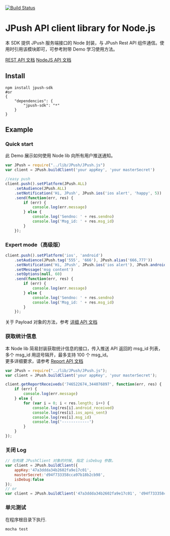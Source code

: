 [![Build Status](https://travis-ci.org/jpush/jpush-api-nodejs-client.svg?branch=master)](https://travis-ci.org/jpush/jpush-api-nodejs-client)

# JPush API client library for Node.js

本 SDK 提供 JPush 服务端接口的 Node 封装，与 JPush Rest API 组件通信。使用时引用该模块即可，可参考附带 Demo 学习使用方法。

[REST API 文档][1]
[NodeJS API 文档][2]


## Install
```
npm install jpush-sdk
#or
{
    "dependencies": {
        "jpush-sdk": "*"
    }
}
```


## Example
### Quick start
此 Demo 展示如何使用 Node lib 向所有用户推送通知。
``` js
var JPush = require("../lib/JPush/JPush.js")
var client = JPush.buildClient('your appKey', 'your masterSecret')

//easy push
client.push().setPlatform(JPush.ALL)
    .setAudience(JPush.ALL)
    .setNotification('Hi, JPush', JPush.ios('ios alert', 'happy', 5))
    .send(function(err, res) {
        if (err) {
            console.log(err.message)
        } else {
            console.log('Sendno: ' + res.sendno)
            console.log('Msg_id: ' + res.msg_id)
        }
    });
```

### Expert mode（高级版）

``` js
client.push().setPlatform('ios', 'android')
    .setAudience(JPush.tag('555', '666'), JPush.alias('666,777'))
    .setNotification('Hi, JPush', JPush.ios('ios alert'), JPush.android('android alert', null, 1))
    .setMessage('msg content')
    .setOptions(null, 60)
    .send(function(err, res) {
        if (err) {
            console.log(err.message)
        } else {
            console.log('Sendno: ' + res.sendno)
            console.log('Msg_id: ' + res.msg_id)
        }
    });

```

关于 Payload 对象的方法，参考 [详细 API 文档][4]

### 获取统计信息
本 Node lib 简易封装获取统计信息的接口，传入推送 API 返回的 msg_id 列表，多个 msg_id 用逗号隔开，最多支持 100 个 msg_id。  
更多详细要求，请参考 [Report API 文档][5]

```js
var JPush = require("../lib/JPush/JPush.js");
var client = JPush.buildClient('your appKey', 'your masterSecret');

client.getReportReceiveds('746522674,344076897', function(err, res) {
    if (err) {
        console.log(err.message)
    } else {
        for (var i = 0; i < res.length; i++) {
            console.log(res[i].android_received)
            console.log(res[i].ios_apns_sent)
            console.log(res[i].msg_id)
            console.log('------------')
        }
    }
});
```

### 关闭 Log

```js
// 在构建 JPushClient 对象的时候, 指定 isDebug 参数。
var client = JPush.buildClient({
    appKey:'47a3ddda34b2602fa9e17c01',
    masterSecret:'d94f733358cca97b18b2cb98',
    isDebug:false
});
// or
var client = JPush.buildClient('47a3ddda34b2602fa9e17c01', 'd94f733358cca97b18b2cb98', null, false);
```

### 单元测试

在程序根目录下执行.
```
mocha test
```


  [1]: http://docs.jpush.cn/display/dev/Push-API-v3
  [2]: doc/api.md
  [3]: http://docs.jpush.cn/display/dev/Push-API-v3#Push-API-v3-%E6%8E%A8%E9%80%81%E5%AF%B9%E8%B1%A1
  [4]: doc/api.md
  [5]: http://docs.jpush.cn/display/dev/Report-API
